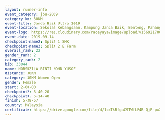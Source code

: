 ```yaml
---
layout: runner-info 
event_category: jbu-2019 
category_km: 30KM 
event-title: Janda Baik Ultra 2019 
event-location: Sekolah Kebangsaan, Kampung Janda Baik, Bentong, Pahang, Malaysia 
event-logo: https://res.cloudinary.com/raceyaya/image/upload/v1569217009/logo/janda-baik_vch1pc.jpg 
event-date: 2019-09-14 
checkpoint-name2: Split 1 SMK 
checkpoint-name3: Split 2 E Farm 
overall_rank: 22
gender_rank: 2
category_rank: 2
bib: 33044
name: NORSUZILA BINTI MOHD YUSOF
distance: 30KM
category: 30KM Women Open
gender: Female
start: 2-00-00
checkpoint2: 3-40-20
checkpoint3: 5-14-48
finish: 5-38-57
country: Malaysia
certificate: https://drive.google.com/file/d/1cmTkRfgaC9TWfLP4B-QjP-px2LwKKMxA/view?usp=sharing
---
```

